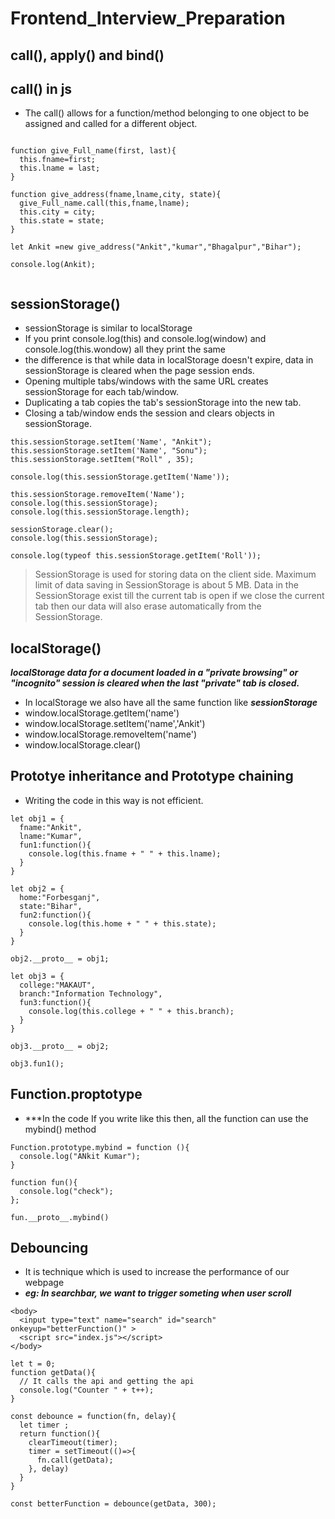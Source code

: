 # Frontend_Interview_Preparation

## call(), apply() and bind()

## call() in js
- The call() allows for a function/method belonging to one object to be assigned and called for a different object.
```

function give_Full_name(first, last){
  this.fname=first;
  this.lname = last;
}

function give_address(fname,lname,city, state){
  give_Full_name.call(this,fname,lname);
  this.city = city;
  this.state = state;
}

let Ankit =new give_address("Ankit","kumar","Bhagalpur","Bihar");

console.log(Ankit);
```


```
```

## sessionStorage()
- sessionStorage is similar to localStorage
- If you print console.log(this) and console.log(window) and console.log(this.wondow) all they print the same
- the difference is that while data in localStorage doesn't expire, data in sessionStorage is cleared when the page session ends.
- Opening multiple tabs/windows with the same URL creates sessionStorage for each tab/window.
- Duplicating a tab copies the tab's sessionStorage into the new tab.
- Closing a tab/window ends the session and clears objects in sessionStorage.

```
this.sessionStorage.setItem('Name', "Ankit");
this.sessionStorage.setItem('Name', "Sonu");
this.sessionStorage.setItem("Roll" , 35);

console.log(this.sessionStorage.getItem('Name'));

this.sessionStorage.removeItem('Name');
console.log(this.sessionStorage);
console.log(this.sessionStorage.length);

sessionStorage.clear();
console.log(this.sessionStorage);

console.log(typeof this.sessionStorage.getItem('Roll'));
```

> SessionStorage is used for storing data on the client side.
> Maximum limit of data saving in SessionStorage is about 5 MB.
> Data in the SessionStorage exist till the current tab is open if we close the current tab then our data will also erase automatically from the SessionStorage.


## localStorage()
***localStorage data for a document loaded in a "private browsing" or "incognito" session is cleared when the last "private" tab is closed.***

- In localStorage we also have all the same function like ***sessionStorage*** 
- window.localStorage.getItem('name')
- window.localStorage.setItem('name','Ankit')
- window.localStorage.removeItem('name')
- window.localStorage.clear()






## Prototye inheritance and Prototype chaining

- Writing the code in this way is not efficient.

```
let obj1 = {
  fname:"Ankit",
  lname:"Kumar",
  fun1:function(){
    console.log(this.fname + " " + this.lname);
  }
}

let obj2 = {
  home:"Forbesganj",
  state:"Bihar",
  fun2:function(){
    console.log(this.home + " " + this.state);
  }
}

obj2.__proto__ = obj1;

let obj3 = {
  college:"MAKAUT",
  branch:"Information Technology",
  fun3:function(){
    console.log(this.college + " " + this.branch);
  }
}

obj3.__proto__ = obj2;

obj3.fun1();
```

## Function.proptotype

- ***In the code If you write like this then, all the function can use the mybind() method
```
Function.prototype.mybind = function (){
  console.log("ANkit Kumar");
}

function fun(){
  console.log("check");
};

fun.__proto__.mybind()
```


## Debouncing
- It is technique which is used to increase the performance of our webpage
- ***eg: In searchbar, we want to trigger someting when user scroll***

```
<body>
  <input type="text" name="search" id="search" onkeyup="betterFunction()" >
  <script src="index.js"></script>
</body>
```

```
let t = 0;
function getData(){
  // It calls the api and getting the api
  console.log("Counter " + t++);
}

const debounce = function(fn, delay){
  let timer ;
  return function(){
    clearTimeout(timer);
    timer = setTimeout(()=>{
      fn.call(getData);
    }, delay)
  }
}

const betterFunction = debounce(getData, 300);
```


























